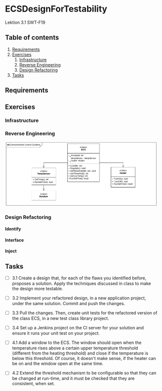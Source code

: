 # ECSDesignForTestability
Lektion 3.1 SWT-F19


## Table of contents

1. [Requirements](#req)
2. [Exercises](#ex)
    1. [Infrastructure](#infra)
    2. [Reverse Engineering](#reverse)
    3. [Design Refactoring](#design)
3. [Tasks](#task)


## Requirements <a name="req"></a>

## Exercises <a name="ex"></a>

### Infrastructure <a name="infra"></a>

### Reverse Engineering <a name="reverse"></a>

![UML](UMLDiagram.PNG)

### Design Refactoring <a name="design"></a>

#### Identify
#### Interface
#### Inject

## Tasks

- [ ] 3.1 Create a design that, for each of the flaws you identified before, proposes a solution. Apply the techniques discussed in class to make the design more testable.

- [ ] 3.2 Implement your refactored design, in a new application project, under the same solution. Commit and push the changes.

- [ ] 3.3 Pull the changes. Then, create unit tests for the refactored version of the class ECS, in a new test class library project.

- [ ] 3.4 Set up a Jenkins project on the CI server for your solution and ensure it runs your unit test on your
project.

- [ ] 4.1 Add a window to the ECS. The window should open when the temperature rises
above a certain upper temperature threshold (different from the heating threshold) and close if
the temperature is below this threshold. Of course, it doesn't make sense, if the heater can be on
and the window open at the same time.

- [ ] 4.2 Extend the threshold mechanism to be configurable so that they can be changed at
run-time, and it must be checked that they are consistent, when set.
